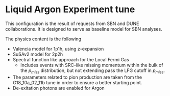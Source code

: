 # Liquid Argon Experiment tune

This configuration is the result of requests from SBN and DUNE collaborations.
It is designed to serve as baseline model for SBN analyses. 

The physics content is the following
 - Valencia model for 1p1h, using z-expansion
 - SuSAv2 model for 2p2h
 - Spectral function like approach for the Local Fermi Gas
    - Includes events with SRC-like missing momentum within the bulk of the $p_{miss}$ distribution, 
      but not extending pass the LFG cutoff in $p_{miss}$.
 - The parameters related to pion production are taken from the G18_10a_02_11b tune in order to ensure a better starting point. 
 - De-exitation photons are enabled for Argon